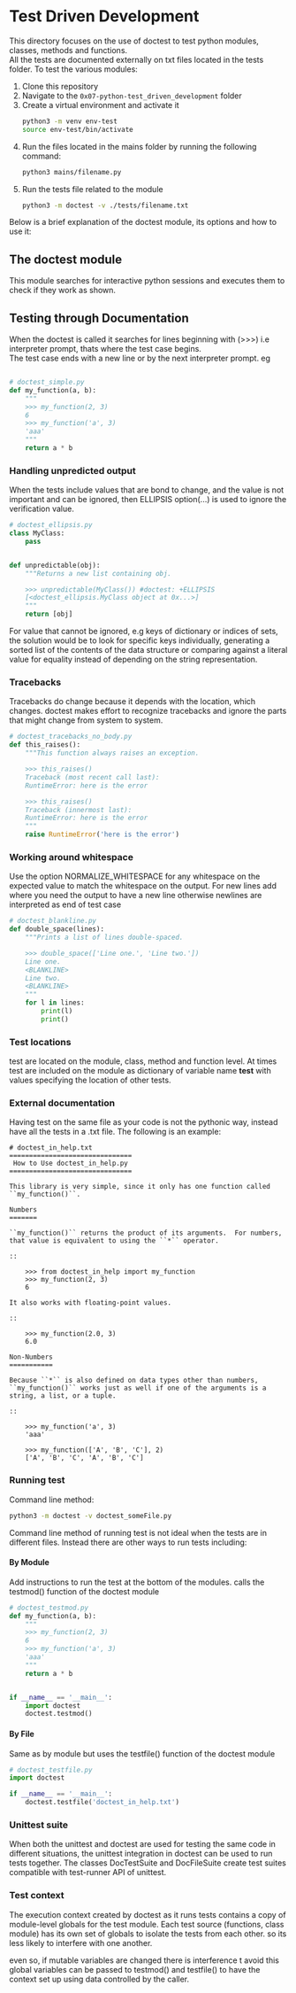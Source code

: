 # Test Driven Development 
This directory focuses on the use of doctest to test python modules, classes, methods and functions.  
All the tests are documented externally on txt files located in the tests folder. 
To test the various modules:
1. Clone this repository
2. Navigate to the ```0x07-python-test_driven_development``` folder
3. Create a virtual environment and activate it
   ```bash 
   python3 -m venv env-test  
   source env-test/bin/activate
   ```
4. Run the files located in the mains folder by running the following command:
   ```bash
   python3 mains/filename.py
   ```
5. Run the tests file related to the module 
   ```bash
   python3 -m doctest -v ./tests/filename.txt
   ```
   
Below is a brief explanation of the doctest module, its options and how to use it: 

## The doctest module
This module searches for interactive python sessions and executes them to check if they work as shown.  

## Testing through Documentation
When the doctest is called it searches for lines beginning with (>>>) i.e interpreter prompt, thats where the test case begins.  
The test case ends with a new line or by the next interpreter prompt. eg

```python

# doctest_simple.py
def my_function(a, b):
    """
    >>> my_function(2, 3)
    6
    >>> my_function('a', 3)
    'aaa'
    """
    return a * b
```

### Handling unpredicted output

When the tests include values that are bond to change, and the value is not important and can be ignored, then ELLIPSIS option(...) is used to ignore the verification value.

```python
# doctest_ellipsis.py
class MyClass:
    pass


def unpredictable(obj):
    """Returns a new list containing obj.

    >>> unpredictable(MyClass()) #doctest: +ELLIPSIS
    [<doctest_ellipsis.MyClass object at 0x...>]
    """
    return [obj]
```

For value that cannot be ignored, e.g keys of dictionary or indices of sets, the solution would be to look for specific keys individually, generating a sorted list of the contents of the data structure or comparing against a literal value for equality instead of depending on the string representation.

### Tracebacks
Tracebacks do change because it depends with the location, which changes. 
doctest makes effort to recognize tracebacks and ignore the parts that might change from system to system.

```python
# doctest_tracebacks_no_body.py
def this_raises():
    """This function always raises an exception.

    >>> this_raises()
    Traceback (most recent call last):
    RuntimeError: here is the error

    >>> this_raises()
    Traceback (innermost last):
    RuntimeError: here is the error
    """
    raise RuntimeError('here is the error')
```

### Working around whitespace
Use the option NORMALIZE_WHITESPACE for any whitespace on the expected value to match the whitespace on the output. 
For new lines add <BLANKLINE> where you need the output to have a new line otherwise newlines are interpreted as end of test case

```python
# doctest_blankline.py
def double_space(lines):
    """Prints a list of lines double-spaced.

    >>> double_space(['Line one.', 'Line two.'])
    Line one.
    <BLANKLINE>
    Line two.
    <BLANKLINE>
    """
    for l in lines:
        print(l)
        print()
```

### Test locations
test are located on the module, class, method and function level. 
At times test are included on the module as dictionary of variable name __test__ with values specifying the location of other tests.   

### External documentation 
Having test on the same file as your code is not the pythonic way, instead have all the tests in a .txt file. The following is an example:

```
# doctest_in_help.txt
===============================
 How to Use doctest_in_help.py
===============================

This library is very simple, since it only has one function called
``my_function()``.

Numbers
=======

``my_function()`` returns the product of its arguments.  For numbers,
that value is equivalent to using the ``*`` operator.

::

    >>> from doctest_in_help import my_function
    >>> my_function(2, 3)
    6

It also works with floating-point values.

::

    >>> my_function(2.0, 3)
    6.0

Non-Numbers
===========

Because ``*`` is also defined on data types other than numbers,
``my_function()`` works just as well if one of the arguments is a
string, a list, or a tuple.

::

    >>> my_function('a', 3)
    'aaa'

    >>> my_function(['A', 'B', 'C'], 2)
    ['A', 'B', 'C', 'A', 'B', 'C']

```

### Running test
Command line method:
```bash 
python3 -m doctest -v doctest_someFile.py
```

Command line method of running test is not ideal when the tests are in different files. Instead there are other ways to run tests including:
#### By Module 
Add instructions to run the test at the bottom of the modules. calls the testmod() function of the doctest module
```python
# doctest_testmod.py
def my_function(a, b):
    """
    >>> my_function(2, 3)
    6
    >>> my_function('a', 3)
    'aaa'
    """
    return a * b


if __name__ == '__main__':
    import doctest
    doctest.testmod()
```
#### By File
Same as by module but uses the testfile() function of the doctest module
```python
# doctest_testfile.py
import doctest

if __name__ == '__main__':
    doctest.testfile('doctest_in_help.txt')
```

### Unittest suite
When both the unittest and doctest are used for testing the same code in different situations, the unittest integration in doctest can be used to run tests together. 
The classes DocTestSuite and DocFileSuite create test suites compatible with test-runner API of unittest.
### Test context
The execution context created by doctest as it runs tests contains a copy of module-level globals for the test module. Each test source (functions, class module) has its own set of globals to isolate the tests from each other. so its less likely to interfere with one another.

even so, if mutable variables are changed there is interference t avoid this global variables can be passed to testmod() and testfile() to have the context set up using data controlled by the caller.